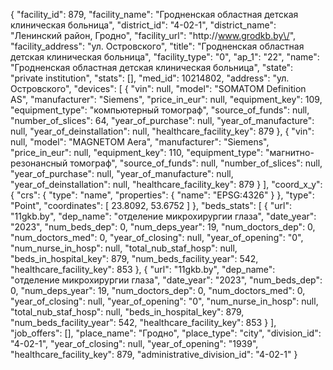 {
    "facility_id": 879,
    "facility_name": "Гродненская областная детская клиническая больница",
    "district_id": "4-02-1",
    "district_name": "Ленинский район, Гродно",
    "facility_url": "http:\/\/www.grodkb.by\/",
    "facility_address": "ул. Островского",
    "title": "Гродненская областная детская клиническая больница",
    "facility_type": "0",
    "ap_1": "22",
    "name": "Гродненская областная детская клиническая больница",
    "state": "private institution",
    "stats": [],
    "med_id": 10214802,
    "address": "ул. Островского",
    "devices": [
        {
            "vin": null,
            "model": "SOMATOM Definition AS",
            "manufacturer": "Siemens",
            "price_in_eur": null,
            "equipment_key": 109,
            "equipment_type": "компьютерный томограф",
            "source_of_funds": null,
            "number_of_slices": 64,
            "year_of_purchase": null,
            "year_of_manufacture": null,
            "year_of_deinstallation": null,
            "healthcare_facility_key": 879
        },
        {
            "vin": null,
            "model": "MAGNETOM Aera",
            "manufacturer": "Siemens",
            "price_in_eur": null,
            "equipment_key": 110,
            "equipment_type": "магнитно-резонансный томограф",
            "source_of_funds": null,
            "number_of_slices": null,
            "year_of_purchase": null,
            "year_of_manufacture": null,
            "year_of_deinstallation": null,
            "healthcare_facility_key": 879
        }
    ],
    "coord_x_y": {
        "crs": {
            "type": "name",
            "properties": {
                "name": "EPSG:4326"
            }
        },
        "type": "Point",
        "coordinates": [
            23.8092,
            53.6752
        ]
    },
    "beds_stats": [
        {
            "url": "11gkb.by",
            "dep_name": "отделение микрохирургии глаза",
            "date_year": "2023",
            "num_beds_dep": 0,
            "num_deps_year": 19,
            "num_doctors_dep": 0,
            "num_doctors_med": 0,
            "year_of_closing": null,
            "year_of_opening": "0",
            "num_nurse_in_hosp": null,
            "total_nub_staf_hosp": null,
            "beds_in_hospital_key": 879,
            "num_beds_facility_year": 542,
            "healthcare_facility_key": 853
        },
        {
            "url": "11gkb.by",
            "dep_name": "отделение микрохирургии глаза",
            "date_year": "2023",
            "num_beds_dep": 0,
            "num_deps_year": 19,
            "num_doctors_dep": 0,
            "num_doctors_med": 0,
            "year_of_closing": null,
            "year_of_opening": "0",
            "num_nurse_in_hosp": null,
            "total_nub_staf_hosp": null,
            "beds_in_hospital_key": 879,
            "num_beds_facility_year": 542,
            "healthcare_facility_key": 853
        }
    ],
    "job_offers": [],
    "place_name": "Гродно",
    "place_type": "city",
    "division_id": "4-02-1",
    "year_of_closing": null,
    "year_of_opening": "1939",
    "healthcare_facility_key": 879,
    "administrative_division_id": "4-02-1"
}